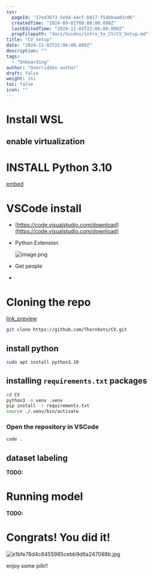 ```yaml
---
sys:
  pageId: "17ed3673-5e94-44cf-b817-f54bbaa03c06"
  createdTime: "2024-09-01T00:08:00.000Z"
  lastEditedTime: "2024-11-03T22:06:00.000Z"
  propFilepath: "docs/Guides/intro_to_CV/CV_Setup.md"
title: "CV_Setup"
date: "2024-11-03T22:06:00.000Z"
description: ""
tags:
  - "Onboarding"
author: "Overridden author"
draft: false
weight: 161
toc: false
icon: ""
---
```


# Install WSL

## enable virtualization

# INSTALL Python 3.10

[embed](https://www.rose-hulman.edu/class/csse/csse132/2425a/labs/prelab1-wsl2.html)

# VSCode install

- [https://code.visualstudio.com/download](https://code.visualstudio.com/download)
- Python Extension

	![image.png](https://prod-files-secure.s3.us-west-2.amazonaws.com/d518164a-d88e-44d1-a4ee-3adb3bd8bce0/d82b6650-a5e4-4d3c-b8c9-93d817dae00e/image.png?X-Amz-Algorithm=AWS4-HMAC-SHA256&X-Amz-Content-Sha256=UNSIGNED-PAYLOAD&X-Amz-Credential=ASIAZI2LB466ZZC6ENC3%2F20250217%2Fus-west-2%2Fs3%2Faws4_request&X-Amz-Date=20250217T131641Z&X-Amz-Expires=3600&X-Amz-Security-Token=IQoJb3JpZ2luX2VjEE0aCXVzLXdlc3QtMiJGMEQCIH7r281IUenZIM7Z44cBxQpBMO9z5qsTPBbQcw1GoSoaAiAA1IMVpROGeZrZYuWALgBkdp7OPVenbmtN%2BgL%2FumizXCr%2FAwh2EAAaDDYzNzQyMzE4MzgwNSIMDrgphMFbVek9VYpGKtwDco064qmisquN3xEen80HnY60h9Kv%2FbS7R8ccsIiXore1Yx1BtHTvYQ9cJpCL8m3CuSheI4eyLaIk5L4EkV%2FDOXbySiweHMIpCYxaoZJKhsTnVyHNbl0wHuDLAtBKW%2F6qp%2BPUxvEUhA%2FDJ9Ons0TI9MAsmc3CROuP4O2RB5DDyYJxH6hs0b00GOG1jn4Wv%2FSLQjq%2FouPNBWPSz9uMjX1vNpiMJUThTuGx1KcaAMj9uCmokHb7a2jwpMQf0c5Wz4MqEWrDxzf2ICvohFgj0jz%2FFSuUJ7Vjo9czWvJt27Nf8kUarZAp9Kn%2FPrh3WOUGdSlfU3F0aerWMqnt2f6mLshSMEXFRjtEiPo%2B%2BTnRa2xFg0ggrIk0DUqIgQsc3KHTxjY9nzAgGFiMVo1KSjj4GSJNyn%2B%2BHbscFlRG0%2BErfVYAfbwN2rplXeSYSptkQJCtOAyzDJ1ozDfETNQFfr0c6mfesHOTWdKZom3gkopXRjrUUCWFFBjgnqBxVbvWiSbD%2FCb%2FY9WNxBQrz0jkoYgzOmgzVHocTpd%2BxF%2B%2B2TNVGlTNu%2FA7XmCQ6gEI5WXc3n6hhrqSK4P2c8bKCcN5MYqsg0AVhJ7dG%2BlsHSy%2FdamXhn5xfBVSVLaQP%2FngVoR0VtUwsdzMvQY6pgHKuIBDqVOPwJdvbsLhaKEggPnLn4PzjWpo0qT0GCo%2F7XjHiDvC3iPv9h0apPkcjC%2BA1vShJEzpXVRN%2BVx%2BZfVXbeJgbnQ%2Bqf4Vh%2FYZct1OiddlTtF2iYK8ju5x%2BuVk6rTV3JxkFxRFunIk%2FIecjdXXPF%2BIDVvOPlu8%2BWk2tl9pRHCZ3U1QUbt3eIpL0j4dNDPhd7%2FvqZeeX57oJNd9ArFmAFTHDRxx&X-Amz-Signature=e9781adc38cf4554ee9e1983b9321768fe92a1144fdbc6080c2e23b451a50f7b&X-Amz-SignedHeaders=host&x-id=GetObject)
- Get people
- 

# Cloning the repo

[link_preview](https://github.com/Thornbots/CV/)

```bash
git clone https://github.com/Thornbots/CV.git
```

## install python

```bash
sudo apt install python3.10
```

## installing `requirements.txt` packages

```bash
cd CV
python3 -m venv .venv
pip install -r requirements.txt
source ./.venv/bin/activate
```

### Open the repository in VSCode

```bash
code .
```

## dataset labeling  

**TODO:**

# Running model

**TODO:**

# Congrats! You did it!

![e1bfe78d4c6455985cebb9d6a247088b.jpg](https://prod-files-secure.s3.us-west-2.amazonaws.com/d518164a-d88e-44d1-a4ee-3adb3bd8bce0/7d1ce04e-65d6-40c8-814d-754280e9515a/e1bfe78d4c6455985cebb9d6a247088b.jpg?X-Amz-Algorithm=AWS4-HMAC-SHA256&X-Amz-Content-Sha256=UNSIGNED-PAYLOAD&X-Amz-Credential=ASIAZI2LB466WRSZLFL5%2F20250217%2Fus-west-2%2Fs3%2Faws4_request&X-Amz-Date=20250217T131641Z&X-Amz-Expires=3600&X-Amz-Security-Token=IQoJb3JpZ2luX2VjEE0aCXVzLXdlc3QtMiJHMEUCIQCPSQtJlenqH1vEsBzfo4xBwKwpOA3o1NkaUAwjjLQ09gIgRCFAMaSKndX%2FZUjHhO%2FyETNbOacRGAPDSq7tCR9NcBYq%2FwMIdhAAGgw2Mzc0MjMxODM4MDUiDN8ohK8sn5RGMueUkSrcAwNhmWcmxNzoO%2FV45q1qGOlIBu98xJ%2Bu4ayO4dgWT%2FCQNF8vAyzxFB5tzKcxsPMGjQbymXY1qEwP4W3qr1RFI0bMY1Eu2SL1fZc47ZyBOftm0z9ybRd9IZwnFTxc1717mWjwnIKGsPEjSs0qSzk5LcWXer%2BzzKH0PbKrXQf8iS4e4NLbW7%2FzvYxhhTPj99UcIBqYCcOkeLL9nAxP%2BAZKPBy3zvXQXTCEcNqHMAUXkwdrFJrxEBvdTmGSSVW91ZSHbzM5m8uSPAbV4dzYfZe9mozRGN6ekJUfa8ZRg2f4ssWtgir5OhmlAWfjnbN2e78f0UBpKzQfj7nBQcnj4ftUJ2L%2B7zF%2F8RcZWKIbkggAipFy%2BXH3JP10LMTbs%2BvpjaPvQN0bqNQ0PbZJCVkEFYQS5hHPgVJVTqYZI1Ygn7b1pVBXAAIwfc7Ca5eLE8Q5PTXNPpcu8l%2BI%2BQEZoiAyx4QHY5MUF1RR5Ex5ELHYn1IkKdd9d9orvXNZLGztTJBDFDOrKOj7wKyNLVYeaGSKmEAPZ5dKsGs9AM90Kk7dqKE4ah%2BgDqzVXsgx9PgA%2BTpvDsnHl3NoNsJy4dQxGwjM3DtF5eHSHk889Q%2FQ3LwArVPIjVbt9uwPVn1FLYpYhP2XMPXbzL0GOqUBu9GxqN9t4vuq8x6Ea2MYn5xZMsuqxkvaAmJy0m83Knor5V33mmzLKmv8%2F2s3DDmgHVZKmABtW2V%2BlPyaWXHshy8fu9kQ1J5TR2%2BtEBLSOEkqizguh%2Bc%2BjQiGpRuO%2BxsQYPs5LsFjF9aa87zGdSQo0I9io5ucv3QKQ4tsXJzhP3FofFLh9eYrcl%2B0BYlCYAq1bwjtLyy4DTLTeOKEl%2B%2FgWezYvdED&X-Amz-Signature=137f5e04921feea109f75bf8773cdae4a33a112ba8359786d14d4d7eeb80fb10&X-Amz-SignedHeaders=host&x-id=GetObject)

enjoy some pilk!!
